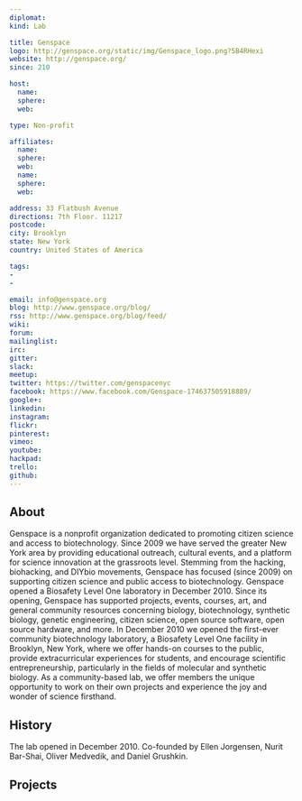 ```yaml
---
diplomat:
kind: Lab

title: Genspace
logo: http://genspace.org/static/img/Genspace_logo.png?5B4RHexi
website: http://genspace.org/
since: 210

host:
  name:
  sphere:
  web:

type: Non-profit

affiliates:
  name:
  sphere:
  web:
  name:
  sphere:
  web:

address: 33 Flatbush Avenue
directions: 7th Floor. 11217
postcode:
city: Brooklyn
state: New York
country: United States of America

tags:
-
-

email: info@genspace.org
blog: http://www.genspace.org/blog/
rss: http://www.genspace.org/blog/feed/
wiki:
forum:
mailinglist:
irc:
gitter:
slack:
meetup:
twitter: https://twitter.com/genspacenyc
facebook: https://www.facebook.com/Genspace-174637505918889/
google+:
linkedin:
instagram:
flickr:
pinterest:
vimeo:
youtube:
hackpad:
trello:
github:
---
```


## About
Genspace is a nonprofit organization dedicated to promoting citizen science and access to biotechnology. Since 2009 we have served the greater New York area by providing educational outreach, cultural events, and a platform for science innovation at the grassroots level.
 Stemming from the hacking, biohacking, and DIYbio movements, Genspace has focused (since 2009) on supporting citizen science and public access to biotechnology. Genspace opened a Biosafety Level One laboratory in December 2010. Since its opening, Genspace has supported projects, events, courses, art, and general community resources concerning biology, biotechnology, synthetic biology, genetic engineering, citizen science, open source software, open source hardware, and more.
In December 2010 we opened the first-ever community biotechnology laboratory, a Biosafety Level One facility in Brooklyn, New York, where we offer hands-on courses to the public, provide extracurricular experiences for students, and encourage scientific entrepreneurship, particularly in the fields of molecular and synthetic biology. As a community-based lab, we offer members the unique opportunity to work on their own projects and experience the joy and wonder of science firsthand.
## History
The lab opened in December 2010. Co-founded by  Ellen Jorgensen, Nurit Bar-Shai, Oliver Medvedik, and Daniel Grushkin.
## Projects
